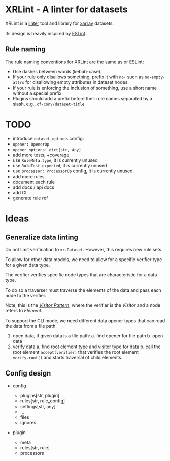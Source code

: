 # XRLint - A linter for datasets


XRLint is a [linter](https://en.wikipedia.org/wiki/Lint_(software)) 
tool and library for [xarray]() datasets.

Its design is heavily inspired by [ESLint](https://eslint.org/).


## Rule naming

The rule naming conventions for XRLint are the same as or ESLint:

* Use dashes between words (kebab-case).
* If your rule only disallows something, 
  prefix it with `no-` such as `no-empty-attrs` for disallowing 
  empty attributes in dataset nodes.
* If your rule is enforcing the inclusion of something, 
  use a short name without a special prefix.
* Plugins should add a prefix before their rule names
  separated by a slash, e.g., `cf-conv/dataset-title`.


# TODO

- introduce `dataset_options` config:
-   `opener: OpenerOp`
-   `opener_options: dict[str, Any]`
- add more tests, +coverage
- use `RuleMeta.type`, it is currently unused
- use `RuleTest.expected`, it is currently unused
- use `processor: ProcessorOp` config, it is currently unused
- add more rules
- document each rule
- add docs / api docs
- add CI
- generate rule ref

# Ideas

## Generalize data linting

Do not limit verification to `xr.Dataset`.
However, this requires new rule sets.

To allow for other data models, we need to allow 
for a specific verifier type for a given data type.

The verifier verifies specific node types
that are characteristic for a data type.

To do so a traverser must traverse the elements of the data
and pass each node to the verifier.

Note, this is the [_Visitor Pattern_](https://en.wikipedia.org/wiki/Visitor_pattern), 
where the verifier is the _Visitor_ and a node refers to _Element_.

To support the CLI mode, we need different data opener 
types that can read the data from a file path.

1. open data, if given data is a file path: 
   a. find opener for file path
   b. open data 
2. verify data
   a. find root element type and visitor type for data 
   b. call the root element `accept(verifier)` that verifies the 
      root element `verify.root()` and starts traversal of 
      child elements.


## Config design

- config
  - plugins[str, plugin] 
  - rules[str, rule_config]
  - settings[str, any]
  - ...
  - files
  - ignores

- plugin
  - meta
  - rules[str, rule]
  - processors